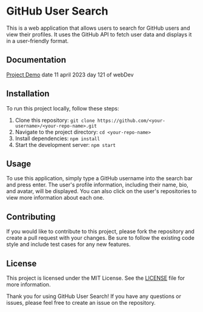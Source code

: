 # GitHub User Search

This is a web application that allows users to search for GitHub users and view their profiles. It uses the GitHub API to fetch user data and displays it in a user-friendly format.

## Documentation
[Project Demo](https://github-copilot.netlify.app/)
date 11 april 2023 day 121 of webDev



## Installation

To run this project locally, follow these steps:

1. Clone this repository: `git clone https://github.com/<your-username>/<your-repo-name>.git`
2. Navigate to the project directory: `cd <your-repo-name>`
3. Install dependencies: `npm install`
4. Start the development server: `npm start`

## Usage

To use this application, simply type a GitHub username into the search bar and press enter. The user's profile information, including their name, bio, and avatar, will be displayed. You can also click on the user's repositories to view more information about each one.

## Contributing

If you would like to contribute to this project, please fork the repository and create a pull request with your changes. Be sure to follow the existing code style and include test cases for any new features.

## License

This project is licensed under the MIT License. See the [LICENSE](LICENSE) file for more information.

Thank you for using GitHub User Search! If you have any questions or issues, please feel free to create an issue on the repository.
